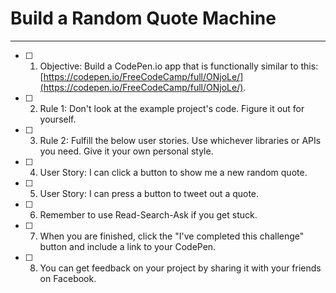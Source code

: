# Build a Random Quote Machine
----
- [ ] 1. Objective: Build a CodePen.io app that is functionally similar to this: [https://codepen.io/FreeCodeCamp/full/ONjoLe/](https://codepen.io/FreeCodeCamp/full/ONjoLe/).

- [ ] 2. Rule 1: Don't look at the example project's code. Figure it out for yourself.

- [ ] 3. Rule 2: Fulfill the below user stories. Use whichever libraries or APIs you need. Give it your own personal style.

- [ ] 4. User Story: I can click a button to show me a new random quote.

- [ ] 5. User Story: I can press a button to tweet out a quote.

- [ ] 6. Remember to use Read-Search-Ask if you get stuck.

- [ ] 7. When you are finished, click the "I've completed this challenge" button and include a link to your CodePen.

- [ ] 8. You can get feedback on your project by sharing it with your friends on Facebook.
